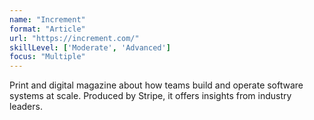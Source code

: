 ```yaml
---
name: "Increment"
format: "Article"
url: "https://increment.com/"
skillLevel: ['Moderate', 'Advanced']
focus: "Multiple"
---
```


Print and digital magazine about how teams build and operate software systems at scale. Produced by Stripe, it offers insights from industry leaders.
